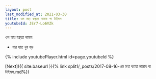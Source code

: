 ```yaml
---
layout: post
last_modified_at: 2021-03-30
title: ওম মহা হস্থতা নামায গা টাইমস
youtubeId: JEr7-Lo6VZk
---
```

 
 
 ওম মহা হস্থতা নামায  
 
 -  যার হাত খুব বড় 
 
  
 
  
 
 
 
 
 
 


{% include youtubePlayer.html id=page.youtubeId %}
 
[Next]({{ site.baseurl }}{% link  split1/_posts/2017-08-16-ওম মহা ক্যায়া নামায গা টাইমস.md%})
 
